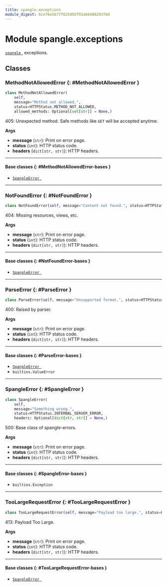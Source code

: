 ```yaml
---
title: spangle.exceptions
module_digest: 6ce76e1677f625495f91a66400293f6d
---
```


# Module spangle.exceptions

[`spangle `](index.md) exceptions.

## Classes

### MethodNotAllowedError {: #MethodNotAllowedError }

```python
class MethodNotAllowedError(
    self,
    message="Method not allowed.",
    status=HTTPStatus.METHOD_NOT_ALLOWED,
    allowed_methods: Optional[set[str]] = None,)
```

405: Unexpected method. Safe methods like `GET` will be accepted anytime.

**Args**

- **message** (`str`): Print on error page.
- **status** (`int`): HTTP status code.
- **headers** (`dict[str, str]`): HTTP headers.

------

#### Base classes {: #MethodNotAllowedError-bases }

* [`SpangleError `](#SpangleError)

------

### NotFoundError {: #NotFoundError }

```python
class NotFoundError(self, message="Content not found.", status=HTTPStatus.NOT_FOUND)
```

404: Missing resources, views, etc.

**Args**

- **message** (`str`): Print on error page.
- **status** (`int`): HTTP status code.
- **headers** (`dict[str, str]`): HTTP headers.

------

#### Base classes {: #NotFoundError-bases }

* [`SpangleError `](#SpangleError)

------

### ParseError {: #ParseError }

```python
class ParseError(self, message="Unsupported format.", status=HTTPStatus.BAD_REQUEST)
```

400: Raised by parser.

**Args**

- **message** (`str`): Print on error page.
- **status** (`int`): HTTP status code.
- **headers** (`dict[str, str]`): HTTP headers.

------

#### Base classes {: #ParseError-bases }

* [`SpangleError `](#SpangleError)
* `builtins.ValueError`

------

### SpangleError {: #SpangleError }

```python
class SpangleError(
    self,
    message="Something wrong.",
    status=HTTPStatus.INTERNAL_SERVER_ERROR,
    headers: Optional[dict[str, str]] = None,)
```

500: Base class of spangle-errors.

**Args**

- **message** (`str`): Print on error page.
- **status** (`int`): HTTP status code.
- **headers** (`dict[str, str]`): HTTP headers.

------

#### Base classes {: #SpangleError-bases }

* `builtins.Exception`

------

### TooLargeRequestError {: #TooLargeRequestError }

```python
class TooLargeRequestError(self, message="Payload too large.", status=HTTPStatus.REQUEST_ENTITY_TOO_LARGE)
```

413: Payload Too Large.

**Args**

- **message** (`str`): Print on error page.
- **status** (`int`): HTTP status code.
- **headers** (`dict[str, str]`): HTTP headers.

------

#### Base classes {: #TooLargeRequestError-bases }

* [`SpangleError `](#SpangleError)
